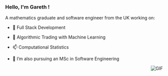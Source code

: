 ### Hello, I'm Gareth !
A mathematics graduate and software engineer from the UK working on:
- 🌱 Full Stack Development 
- 🔭 Algorithmic Trading with Machine Learning 
- 📫 Computational Statistics


- 💼 I’m also pursuing an MSc in Software Engineering



  <img align="right" alt="GIF" src="https://media.giphy.com/media/iIqmM5tTjmpOB9mpbn/giphy.gif" />

<br>
<br>
